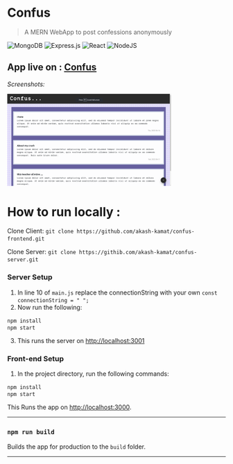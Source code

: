 # Confus


> A MERN WebApp to post confessions anonymously

 
![MongoDB](https://img.shields.io/badge/MongoDB-%234ea94b.svg?style=for-the-badge&logo=mongodb&logoColor=white)
![Express.js](https://img.shields.io/badge/express.js-%23404d59.svg?style=for-the-badge&logo=express&logoColor=%2361DAFB)
![React](https://img.shields.io/badge/react-%2320232a.svg?style=for-the-badge&logo=react&logoColor=%2361DAFB)
![NodeJS](https://img.shields.io/badge/node.js-6DA55F?style=for-the-badge&logo=node.js&logoColor=white)

## App live on : [Confus](https://akash-kamat.github.io/confus/)

*Screenshots:*

<img src="https://github.com/akash-kamat/confus-frontend/blob/main/Screenshot%20from%202022-06-18%2018-51-30.png?raw=true" width=75%>



# How to run locally :

Clone Client: `git clone https://github.com/akash-kamat/confus-frontend.git`

Clone Server: `git clone https://githib.com/akash-kamat/confus-server.git`


### Server Setup

1. In line 10 of `main.js` replace the connectionString with your own ``` const connectionString = " "; ```
2. Now run the following:

```
npm install
npm start
```
3. This runs the server on [http://localhost:3001](http://localhost:3001)


### Front-end Setup

1. In the project directory, run the following commands:

```
npm install
npm start
```

This Runs the app on [http://localhost:3000](http://localhost:3000).


-------------------------------------------------------------------------


### `npm run build`

Builds the app for production to the `build` folder.

-----------------------------------------------------------------------------
